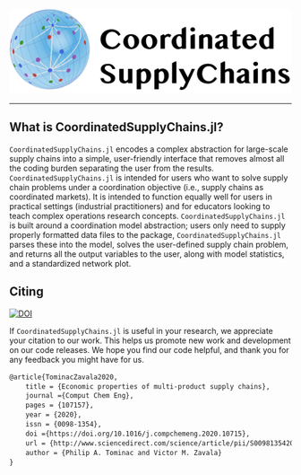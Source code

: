 


![Logo](Logos/CSCLogo.png)

---

## What is CoordinatedSupplyChains.jl?

`CoordinatedSupplyChains.jl` encodes a complex abstraction for large-scale supply chains into a simple, user-friendly interface that removes almost all the coding burden separating the user from the results. `CoordinatedSupplyChains.jl` is intended for users who want to solve supply chain problems under a coordination objective (i.e., supply chains as coordinated markets). It is intended to function equally well for users in practical settings (industrial practitioners) and for educators looking to teach complex operations research concepts. `CoordinatedSupplyChains.jl` is built around a coordination model abstraction; users only need to supply properly formatted data files to the package, `CoordinatedSupplyChains.jl` parses these into the model, solves the user-defined supply chain problem, and returns all the output variables to the user, along with model statistics, and a standardized network plot.

## Citing
[![DOI](https://img.shields.io/badge/DOI-Elsevier-orange)](https://doi.org/10.1016/j.compchemeng.2020.107157)

If `CoordinatedSupplyChains.jl` is useful in your research, we appreciate your citation to our work. This helps us promote new work and development on our code releases. We hope you find our code helpful, and thank you for any feedback you might have for us.

```latex
@article{TominacZavala2020,
	title = {Economic properties of multi-product supply chains},
	journal ={Comput Chem Eng},
	pages = {107157},
	year = {2020},
	issn = {0098-1354},
	doi ={https://doi.org/10.1016/j.compchemeng.2020.10715},
	url = {http://www.sciencedirect.com/science/article/pii/S0098135420305810},
	author = {Philip A. Tominac and Victor M. Zavala}
}
```